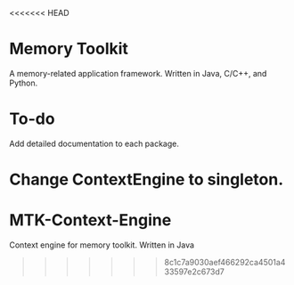 <<<<<<< HEAD
# Memory Toolkit

A memory-related application framework. Written in Java, C/C++, and Python.

# To-do

Add detailed documentation to each package.

Change ContextEngine to singleton.
=======
# MTK-Context-Engine
Context engine for memory toolkit. Written in Java
>>>>>>> 8c1c7a9030aef466292ca4501a433597e2c673d7
